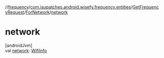//[frequency](../../../../index.md)/[com.isupatches.android.wisefy.frequency.entities](../../index.md)/[GetFrequencyRequest](../index.md)/[ForNetwork](index.md)/[network](network.md)

# network

[androidJvm]\
val [network](network.md): [WifiInfo](https://developer.android.com/reference/kotlin/android/net/wifi/WifiInfo.html)

